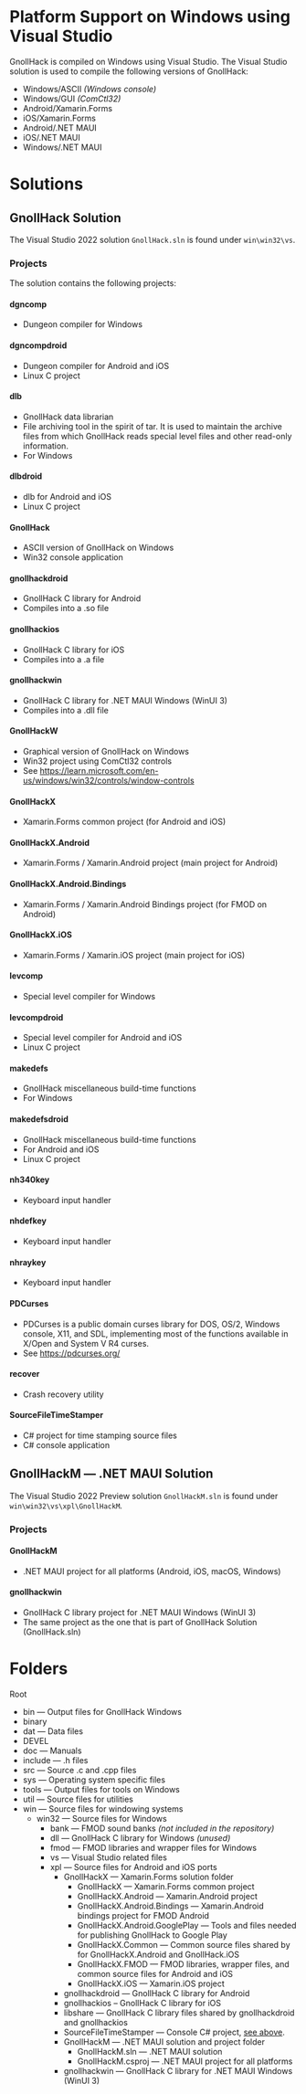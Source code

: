# Platform Support on Windows using Visual Studio

GnollHack is compiled on Windows using Visual Studio. The Visual Studio solution is used to compile the following versions of GnollHack:

- Windows/ASCII *(Windows console)*
- Windows/GUI *(ComCtl32)*
- Android/Xamarin.Forms
- iOS/Xamarin.Forms
- Android/.NET MAUI
- iOS/.NET MAUI
- Windows/.NET MAUI

# Solutions

## GnollHack Solution

The Visual Studio 2022 solution `GnollHack.sln` is found under `win\win32\vs`.

### Projects

The solution contains the following projects:

#### dgncomp
- Dungeon compiler for Windows

#### dgncompdroid
- Dungeon compiler for Android and iOS
- Linux C project

#### dlb
- GnollHack data librarian
- File archiving tool in the spirit of tar. It is used to maintain the archive files from which GnollHack reads special level files and other read-only information.
- For Windows

#### dlbdroid
- dlb for Android and iOS
- Linux C project

#### GnollHack
- ASCII version of GnollHack on Windows
- Win32 console application

#### gnollhackdroid
- GnollHack C library for Android
- Compiles into a .so file

#### gnollhackios
- GnollHack C library for iOS
- Compiles into a .a file

#### gnollhackwin
- GnollHack C library for .NET MAUI Windows (WinUI 3)
- Compiles into a .dll file

#### GnollHackW
- Graphical version of GnollHack on Windows
- Win32 project using ComCtl32 controls
- See https://learn.microsoft.com/en-us/windows/win32/controls/window-controls

#### GnollHackX
- Xamarin.Forms common project (for Android and iOS)

#### GnollHackX.Android
- Xamarin.Forms / Xamarin.Android project (main project for Android)

#### GnollHackX.Android.Bindings
- Xamarin.Forms / Xamarin.Android Bindings project (for FMOD on Android)

#### GnollHackX.iOS
- Xamarin.Forms / Xamarin.iOS project (main project for iOS)

#### levcomp
- Special level compiler for Windows

#### levcompdroid
- Special level compiler for Android and iOS
- Linux C project

#### makedefs
- GnollHack miscellaneous build-time functions
- For Windows

#### makedefsdroid
- GnollHack miscellaneous build-time functions
- For Android and iOS
- Linux C project

#### nh340key
- Keyboard input handler

#### nhdefkey
- Keyboard input handler

#### nhraykey
- Keyboard input handler

#### PDCurses
- PDCurses is a public domain curses library for DOS, OS/2, Windows console, X11, and SDL, implementing most of the functions available in X/Open and System V R4 curses.
- See https://pdcurses.org/

#### recover
- Crash recovery utility

#### SourceFileTimeStamper
- C# project for time stamping source files
- C# console application

## GnollHackM — .NET MAUI Solution

The Visual Studio 2022 Preview solution `GnollHackM.sln` is found under `win\win32\vs\xpl\GnollHackM`.

### Projects

#### GnollHackM

- .NET MAUI project for all platforms (Android, iOS, macOS, Windows)

#### gnollhackwin

- GnollHack C library project for .NET MAUI Windows (WinUI 3)
- The same project as the one that is part of GnollHack Solution (GnollHack.sln)

# Folders

Root
- bin — Output files for GnollHack Windows
- binary
- dat — Data files
- DEVEL
- doc — Manuals
- include — .h files
- src — Source .c and .cpp files
- sys — Operating system specific files
- tools — Output files for tools on Windows
- util — Source files for utilities
- win — Source files for windowing systems
   - win32 — Source files for Windows
       - bank — FMOD sound banks *(not included in the repository)*
       - dll — GnollHack C library for Windows *(unused)*
       - fmod — FMOD libraries and wrapper files for Windows
       - vs — Visual Studio related files
       - xpl — Source files for Android and iOS ports
           - GnollHackX — Xamarin.Forms solution folder
               - GnollHackX — Xamarin.Forms common project
               - GnollHackX.Android — Xamarin.Android project
               - GnollHackX.Android.Bindings — Xamarin.Android bindings project for FMOD Android
               - GnollHackX.Android.GooglePlay — Tools and files needed for publishing GnollHack to Google Play
               - GnollHackX.Common — Common source files shared by for GnollHackX.Android and GnollHack.iOS
               - GnollHackX.FMOD — FMOD libraries, wrapper files, and common source files for Android and iOS
               - GnollHackX.iOS — Xamarin.iOS project
           - gnollhackdroid — GnollHack C library for Android
           - gnollhackios – GnollHack C library for iOS
           - libshare — GnollHack C library files shared by gnollhackdroid and gnollhackios
           - SourceFileTimeStamper — Console C# project, [see above](#sourcefiletimestamper).
           - GnollHackM — .NET MAUI solution and project folder
               - GnollHackM.sln — .NET MAUI solution
               - GnollHackM.csproj — .NET MAUI project for all platforms
           - gnollhackwin — GnollHack C library for .NET MAUI Windows (WinUI 3)
